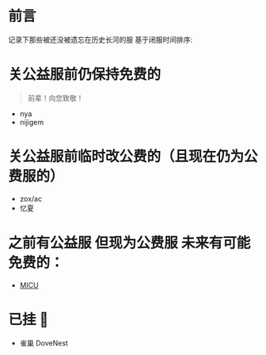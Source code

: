 
# 前言
记录下那些被还没被遗忘在历史长河的服
基于闭服时间排序:
# 关公益服前仍保持免费的
> 前辈！向您致敬！

- nya
- nijigem
# 关公益服前临时改公费的（且现在仍为公费服的）
- zox/ac
- 忆夏
# 之前有公益服 但现为公费服 未来有可能免费的：
- [MICU](https://t.me/micu_user_bot)
# 已挂 🎲
- 雀巢 DoveNest
